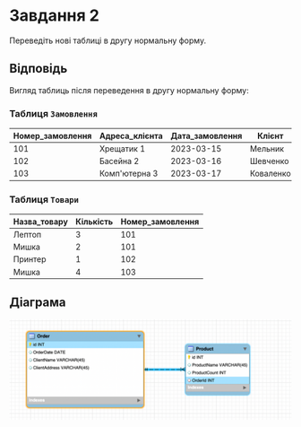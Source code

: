 # Завдання 2

Переведіть нові таблиці в другу нормальну форму.

## Відповідь

Вигляд таблиць після переведення в другу нормальну форму:

### Таблиця `Замовлення`

| Номер_замовлення | Адреса_клієнта | Дата_замовлення | Клієнт   |
|------------------|----------------|-----------------|----------|
| 101              | Хрещатик 1     | 2023-03-15      | Мельник  |
| 102              | Басейна 2      | 2023-03-16      | Шевченко |
| 103              | Комп'ютерна 3  | 2023-03-17      | Коваленко|

### Таблиця `Товари`

| Назва_товару | Кількість | Номер_замовлення |
|--------------|-----------|------------------|
| Лептоп       | 3         | 101              |
| Мишка        | 2         | 101              |
| Принтер      | 1         | 102              |
| Мишка        | 4         | 103              |

## Діаграма

![EER Diagram](../img/2.png)
